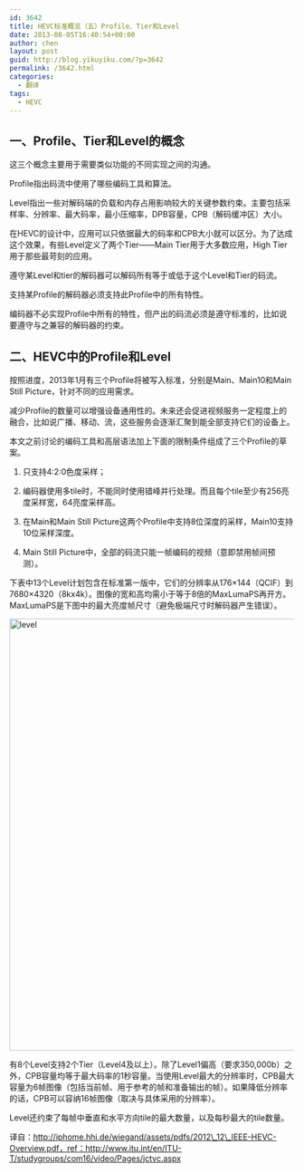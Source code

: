 ```yaml
---
id: 3642
title: HEVC标准概览（五）Profile、Tier和Level
date: 2013-08-05T16:40:54+00:00
author: chen
layout: post
guid: http://blog.yikuyiku.com/?p=3642
permalink: /3642.html
categories:
  - 翻译
tags:
  - HEVC
---
```

## 一、Profile、Tier和Level的概念

这三个概念主要用于需要类似功能的不同实现之间的沟通。

Profile指出码流中使用了哪些编码工具和算法。

Level指出一些对解码端的负载和内存占用影响较大的关键参数约束。主要包括采样率、分辨率、最大码率，最小压缩率，DPB容量，CPB（解码缓冲区）大小。

在HEVC的设计中，应用可以只依据最大的码率和CPB大小就可以区分。为了达成这个效果，有些Level定义了两个Tier——Main Tier用于大多数应用，High Tier用于那些最苛刻的应用。

遵守某Level和tier的解码器可以解码所有等于或低于这个Level和Tier的码流。

支持某Profile的解码器必须支持此Profile中的所有特性。

编码器不必实现Profile中所有的特性，但产出的码流必须是遵守标准的，比如说要遵守与之兼容的解码器的约束。

## 二、HEVC中的Profile和Level

按照进度，2013年1月有三个Profile将被写入标准，分别是Main、Main10和Main Still Picture，针对不同的应用需求。

减少Profile的数量可以增强设备通用性的。未来还会促进视频服务一定程度上的融合，比如说广播、移动、流，这些服务会逐渐汇聚到能全部支持它们的设备上。

本文之前讨论的编码工具和高层语法加上下面的限制条件组成了三个Profile的草案。

1) 只支持4:2:0色度采样；
  
2) 编码器使用多tile时，不能同时使用错峰并行处理。而且每个tile至少有256亮度采样宽，64亮度采样高。
  
3) 在Main和Main Still Picture这两个Profile中支持8位深度的采样，Main10支持10位采样深度。
  
4) Main Still Picture中，全部的码流只能一帧编码的视频（意即禁用帧间预测）。

下表中13个Level计划包含在标准第一版中，它们的分辨率从176&#215;144（QCIF）到7680&#215;4320（8kx4k）。图像的宽和高均需小于等于8倍的MaxLumaPS再开方。MaxLumaPS是下图中的最大亮度帧尺寸（避免极端尺寸时解码器产生错误）。

[<img src="http://blog.yikuyiku.com/wp-content/uploads/level.jpg" alt="level" width="921" height="763" class="alignnone size-full wp-image-3651" />](http://blog.yikuyiku.com/wp-content/uploads/level.jpg)

有8个Level支持2个Tier（Level4及以上）。除了Level1偏高（要求350,000b）之外，CPB容量均等于最大码率的1秒容量。当使用Level最大的分辨率时，CPB最大容量为6帧图像（包括当前帧、用于参考的帧和准备输出的帧）。如果降低分辨率的话，CPB可以容纳16帧图像（取决与具体采用的分辨率）。

Level还约束了每帧中垂直和水平方向tile的最大数量，以及每秒最大的tile数量。

译自：http://iphome.hhi.de/wiegand/assets/pdfs/2012\_12\_IEEE-HEVC-Overview.pdf，ref：http://www.itu.int/en/ITU-T/studygroups/com16/video/Pages/jctvc.aspx